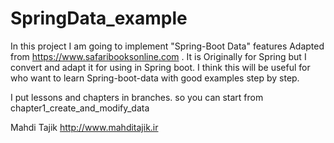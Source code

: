 # SpringData_example
In this project I am going to implement "Spring-Boot Data" features Adapted from https://www.safaribooksonline.com .
It is Originally for Spring but I convert and adapt it for using in Spring boot. I think this will be useful for who want to learn Spring-boot-data with good examples step by step.

I put lessons and chapters in branches. so you can start from chapter1_create_and_modify_data

Mahdi Tajik
http://www.mahditajik.ir
